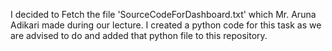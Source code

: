 I decided to Fetch the file 'SourceCodeForDashboard.txt' which Mr. Aruna Adikari made during our lecture.
I created a python code for this task as we are advised to do and added that python file to this repository.
